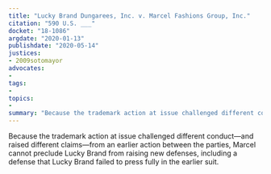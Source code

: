 ```yaml
---
title: "Lucky Brand Dungarees, Inc. v. Marcel Fashions Group, Inc."
citation: "590 U.S. ___"
docket: "18-1086"
argdate: "2020-01-13"
publishdate: "2020-05-14"
justices:
- 2009sotomayor
advocates:
- 
tags:
- 
topics:
- 
summary: "Because the trademark action at issue challenged different conduct—and raised different claims—from an earlier action between the parties, Marcel cannot preclude Lucky Brand from raising new defenses, including a defense that Lucky Brand failed to press fully in the earlier suit."
---
```

Because the trademark action at issue challenged different conduct—and raised different claims—from an earlier action between the parties, Marcel cannot preclude Lucky Brand from raising new defenses, including a defense that Lucky Brand failed to press fully in the earlier suit.
